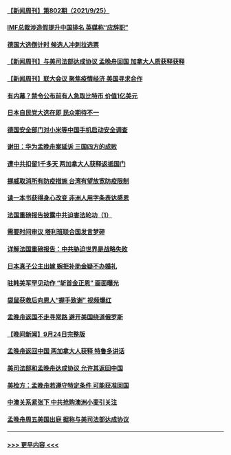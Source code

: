 #### [【新闻周刊】第802期（2021/9/25）](../pages/prog202/a103227162.md?t=09261350) 
#### [IMF总裁涉造假提升中国排名 英媒称“应辞职”](../pages/prog202/a103227126.md?t=09261350) 
#### [德国大选倒计时 候选人冲刺拉选票](../pages/prog202/a103227127.md?t=09261350) 
#### [【新闻周刊】与美司法部达成协议 孟晚舟回国 加拿大人质获释获释](../pages/prog202/a103227118.md?t=09261350) 
#### [【新闻周刊】联大会议 聚焦疫情经济 美国寻求合作](../pages/prog202/a103227111.md?t=09261350) 
#### [有内幕？禁令公布前有人急取比特币 价值1亿美元](../pages/prog202/a103227090.md?t=09261350) 
#### [日本自民党大选在即 民众期待不一](../pages/prog202/a103227038.md?t=09261350) 
#### [德国安全部门对小米等中国手机启动安全调查](../pages/prog202/a103226985.md?t=09261350) 
#### [谢田：华为孟晚舟案延诉 三国四方的成败](../pages/prog202/a103226749.md?t=09261350) 
#### [遭中共扣留1千多天  两加拿大人获释返抵国门](../pages/prog202/a103226980.md?t=09261350) 
#### [挪威取消所有防疫措施 台湾有望放宽防疫限制](../pages/prog202/a103226956.md?t=09261350) 
#### [读一本书获得身心改变 非洲人用字条表达感恩](../pages/prog202/a103226766.md?t=09261350) 
#### [法国重磅报告披露中共迫害法轮功（1）](../pages/prog202/a103226900.md?t=09261350) 
#### [需要时间审议 塔利班联合国发言梦碎](../pages/prog202/a103226849.md?t=09261350) 
#### [详解法国重磅报告：中共胁迫世界是战略失败](../pages/prog202/a103226372.md?t=09261350) 
#### [日本真子公主出嫁 婉拒补助金疑不办婚礼](../pages/prog202/a103226752.md?t=09261350) 
#### [驻韩美军罕见动作 “斩首金正恩” 画面曝光](../pages/prog202/a103226719.md?t=09261350) 
#### [袋鼠获救后向恩人“握手致谢” 视频爆红](../pages/prog202/a103226671.md?t=09261350) 
#### [孟晚舟返国不走寻常路 避开美国绕道俄罗斯](../pages/prog202/a103226668.md?t=09261350) 
#### [【晚间新闻】9月24日完整版](../pages/prog202/a103226526.md?t=09261350) 
#### [孟晚舟返回中国 两加拿大人获释 特鲁多讲话](../pages/prog202/a103226482.md?t=09261350) 
#### [美司法部和孟晚舟达成协议 允许其返回中国](../pages/prog202/a103226364.md?t=09261350) 
#### [美检方：孟晚舟若遵守特定条件 可能获准回国](../pages/prog202/a103226259.md?t=09261350) 
#### [中澳关系紧张下 中共抢购澳洲小麦引关注](../pages/prog202/a103226305.md?t=09261350) 
#### [孟晚舟周五美国出庭 据称与美司法部达成协议](../pages/prog202/a103226155.md?t=09261350) 

----
#### [ >>> 更早内容 <<< ](../indexes/prog202-earlier.md)
